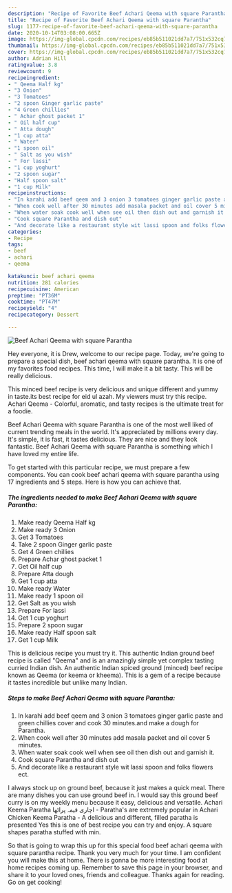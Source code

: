 ```yaml
---
description: "Recipe of Favorite Beef Achari Qeema with square Parantha"
title: "Recipe of Favorite Beef Achari Qeema with square Parantha"
slug: 1177-recipe-of-favorite-beef-achari-qeema-with-square-parantha
date: 2020-10-14T03:08:00.665Z
image: https://img-global.cpcdn.com/recipes/eb85b511021dd7a7/751x532cq70/beef-achari-qeema-with-square-parantha-recipe-main-photo.jpg
thumbnail: https://img-global.cpcdn.com/recipes/eb85b511021dd7a7/751x532cq70/beef-achari-qeema-with-square-parantha-recipe-main-photo.jpg
cover: https://img-global.cpcdn.com/recipes/eb85b511021dd7a7/751x532cq70/beef-achari-qeema-with-square-parantha-recipe-main-photo.jpg
author: Adrian Hill
ratingvalue: 3.8
reviewcount: 9
recipeingredient:
- " Qeema Half kg"
- "3 Onion"
- "3 Tomatoes"
- "2 spoon Ginger garlic paste"
- "4 Green chillies"
- " Achar ghost packet 1"
- " Oil half cup"
- " Atta dough"
- "1 cup atta"
- " Water"
- "1 spoon oil"
- " Salt as you wish"
- " For lassi"
- "1 cup yoghurt"
- "2 spoon sugar"
- "Half spoon salt"
- "1 cup Milk"
recipeinstructions:
- "In karahi add beef qeem and 3 onion 3 tomatoes ginger garlic paste and green chillies cover and cook 30 minutes.and make a dough for Parantha."
- "When cook well after 30 minutes add masala packet and oil cover 5 minutes."
- "When water soak cook well when see oil then dish out and garnish it."
- "Cook square Parantha and dish out"
- "And decorate like a restaurant style wit lassi spoon and folks flowers ect."
categories:
- Recipe
tags:
- beef
- achari
- qeema

katakunci: beef achari qeema 
nutrition: 281 calories
recipecuisine: American
preptime: "PT36M"
cooktime: "PT47M"
recipeyield: "4"
recipecategory: Dessert

---
```



![Beef Achari Qeema with square Parantha](https://img-global.cpcdn.com/recipes/eb85b511021dd7a7/751x532cq70/beef-achari-qeema-with-square-parantha-recipe-main-photo.jpg)

Hey everyone, it is Drew, welcome to our recipe page. Today, we're going to prepare a special dish, beef achari qeema with square parantha. It is one of my favorites food recipes. This time, I will make it a bit tasty. This will be really delicious.

This minced beef recipe is very delicious and unique different and yummy in taste.its best recipe for eid ul azah. My viewers must try this recipe. Achari Qeema - Colorful, aromatic, and tasty recipes is the ultimate treat for a foodie.

Beef Achari Qeema with square Parantha is one of the most well liked of current trending meals in the world. It's appreciated by millions every day. It's simple, it is fast, it tastes delicious. They are nice and they look fantastic. Beef Achari Qeema with square Parantha is something which I have loved my entire life.


To get started with this particular recipe, we must prepare a few components. You can cook beef achari qeema with square parantha using 17 ingredients and 5 steps. Here is how you can achieve that.

<!--inarticleads1-->

##### The ingredients needed to make Beef Achari Qeema with square Parantha:

1. Make ready  Qeema Half kg
1. Make ready 3 Onion
1. Get 3 Tomatoes
1. Take 2 spoon Ginger garlic paste
1. Get 4 Green chillies
1. Prepare  Achar ghost packet 1
1. Get  Oil half cup
1. Prepare  Atta dough
1. Get 1 cup atta
1. Make ready  Water
1. Make ready 1 spoon oil
1. Get  Salt as you wish
1. Prepare  For lassi
1. Get 1 cup yoghurt
1. Prepare 2 spoon sugar
1. Make ready Half spoon salt
1. Get 1 cup Milk


This is delicious recipe you must try it. This authentic Indian ground beef recipe is called &#34;Qeema&#34; and is an amazingly simple yet complex tasting curried Indian dish. An authentic Indian spiced ground (minced) beef recipe known as Qeema (or keema or kheema). This is a gem of a recipe because it tastes incredible but unlike many Indian. 

<!--inarticleads2-->

##### Steps to make Beef Achari Qeema with square Parantha:

1. In karahi add beef qeem and 3 onion 3 tomatoes ginger garlic paste and green chillies cover and cook 30 minutes.and make a dough for Parantha.
1. When cook well after 30 minutes add masala packet and oil cover 5 minutes.
1. When water soak cook well when see oil then dish out and garnish it.
1. Cook square Parantha and dish out
1. And decorate like a restaurant style wit lassi spoon and folks flowers ect.


I always stock up on ground beef, because it just makes a quick meal. There are many dishes you can use ground beef in. I would say this ground beef curry is on my weekly menu because it easy, delicious and versatile. Achari Keema Paratha اچاری قیمہ پراٹھا - Paratha&#39;s are extremely popular in Achari Chicken Keema Paratha - A delicious and different, filled paratha is presented Yes this is one of best recipe you can try and enjoy. A square shapes paratha stuffed with min. 

So that is going to wrap this up for this special food beef achari qeema with square parantha recipe. Thank you very much for your time. I am confident you will make this at home. There is gonna be more interesting food at home recipes coming up. Remember to save this page in your browser, and share it to your loved ones, friends and colleague. Thanks again for reading. Go on get cooking!
